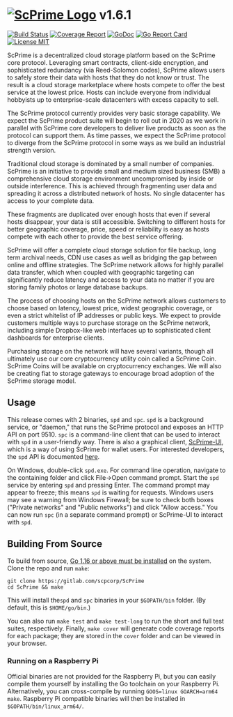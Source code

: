 # [![ScPrime Logo](https://scpri.me/imagestore/SPRho_256x256.png)](http://scpri.me) v1.6.1

[![Build Status](https://gitlab.com/scpcorp/ScPrime/badges/master/pipeline.svg)](https://gitlab.com/scpcorp/ScPrime/commits/master)
[![Coverage Report](https://gitlab.com/scpcorp/ScPrime/badges/master/coverage.svg)](https://gitlab.com/scpcorp/ScPrime/commits/master)
[![GoDoc](https://godoc.org/gitlab.com/scpcorp/ScPrime?status.svg)](https://godoc.org/gitlab.com/scpcorp/ScPrime)
[![Go Report Card](https://goreportcard.com/badge/gitlab.com/scpcorp/ScPrime)](https://goreportcard.com/report/gitlab.com/scpcorp/ScPrime)
[![License MIT](https://img.shields.io/badge/License-MIT-brightgreen.svg)](https://img.shields.io/badge/License-MIT-brightgreen.svg)

ScPrime is a decentralized cloud storage platform based on the ScPrime core 
protocol. Leveraging smart contracts, client-side encryption, and sophisticated
redundancy (via Reed-Solomon codes), ScPrime allows users to safely store their 
data with hosts that they do not know or trust. The result is a cloud storage 
marketplace where hosts compete to offer the best service at the lowest price. 
Hosts can include everyone from individual hobbyists up to enterprise-scale 
datacenters with excess capacity to sell. 

The ScPrime protocol currently provides very basic storage capability. We expect
the ScPrime product suite will begin to roll out in 2020 as we work in parallel
with ScPrime core developers to deliver live products as soon as the protocol can 
support them. As time passes, we expect the ScPrime protocol to diverge from 
the ScPrime protocol in some ways as we build an industrial strength version.

Traditional cloud storage is dominated by a small number of companies.
ScPrime is an initiative to provide small and medium sized business (SMB) a 
comprehensive cloud storage environment uncompromised by inside 
or outside interference. This is achieved through fragmenting user data and 
spreading it across a distributed network of hosts. No single datacenter has 
access to your complete data.

These fragments are duplicated over enough hosts that even if several hosts 
disappear, your data is still accessible. Switching to different hosts for 
better geographic coverage, price, speed or reliability is easy as hosts 
compete with each other to provide the best service offering. 

ScPrime will offer a complete cloud storage solution for file backup, long term 
archival needs, CDN use cases as well as bridging the gap between online and 
offline strategies. The ScPrime network allows for highly parallel data transfer, 
which when coupled with geographic targeting can significantly reduce latency
and access to your data no matter if you are storing family photos or large 
database backups.

The process of choosing hosts on the ScPrime network allows customers to 
choose based on latency, lowest price, widest geographic coverage, or even a 
strict whitelist of IP addresses or public keys. We expect to provide customers 
multiple ways to purchase storage on the ScPrime network, including simple 
Dropbox-like web interfaces up to sophisticated client dashboards for 
enterprise clients.

Purchasing storage on the network will have several variants, though all 
ultimately use our core cryptocurrency utility coin called a ScPrime Coin. 
ScPrime Coins will be available on cryptocurrency exchanges. We will also be 
creating fiat to storage gateways to encourage broad adoption of the ScPrime 
storage model. 

Usage
-----
This release comes with 2 binaries, `spd` and `spc`. `spd` is a background
service, or "daemon," that runs the ScPrime protocol and exposes an HTTP API on
port 9510. `spc` is a command-line client that can be used to interact with
`spd` in a user-friendly way. There is also a graphical client, [ScPrime-UI](https://gitlab.com/scpcorp/ScPrime-UI),
which is a way of using ScPrime for wallet users. For interested 
developers, the `spd` API is documented [here](doc/API.md).

On Windows, double-click `spd.exe`. For command line operation, navigate to the
containing folder and click File->Open command prompt. Start the `spd` service 
by entering `spd` and pressing Enter. The command prompt may appear to freeze; 
this means `spd` is waiting for requests. Windows users may see a warning from 
Windows Firewall; be sure to check both boxes ("Private networks" and "Public 
networks") and click "Allow access." You can now run `spc` (in a separate command
prompt) or ScPrime-UI to interact with `spd`. 

Building From Source
--------------------

To build from source, [Go 1.16 or above must be installed](https://golang.org/doc/install)
on the system. Clone the repo and run `make`:

```
git clone https://gitlab.com/scpcorp/ScPrime
cd ScPrime && make
```

This will install the`spd` and `spc` binaries in your `$GOPATH/bin` folder.
(By default, this is `$HOME/go/bin`.)

You can also run `make test` and `make test-long` to run the short and full test
suites, respectively. Finally, `make cover` will generate code coverage reports
for each package; they are stored in the `cover` folder and can be viewed in
your browser.

### Running on a Raspberry Pi

Official binaries are not provided for the Raspberry Pi, but you can easily
compile them yourself by installing the Go toolchain on your Raspberry Pi.
Alternatively, you can cross-compile by running `GOOS=linux GOARCH=arm64 make`.
Raspberry Pi compatible binaries will then be installed in
`$GOPATH/bin/linux_arm64/`.

